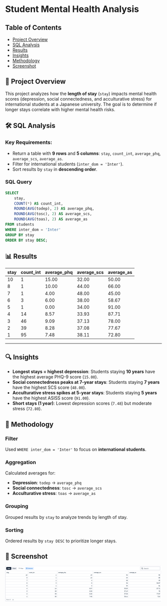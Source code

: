 # Student Mental Health Analysis

## Table of Contents
- [Project Overview](#-project-overview)
- [SQL Analysis](#️-sql-analysis)
- [Results](#-results)
- [Insights](#-insights)
- [Methodology](#-methodology)
- [Screenshot](#-screenshot)

## 📌 Project Overview
This project analyzes how the **length of stay** (`stay`) impacts mental health scores (depression, social connectedness, and acculturative stress) for international students at a Japanese university. The goal is to determine if longer stays correlate with higher mental health risks.

## 🛠️ SQL Analysis
### Key Requirements:
- Return a table with **9 rows** and **5 columns**: `stay`, `count_int`, `average_phq`, `average_scs`, `average_as`.
- Filter for international students (`inter_dom = 'Inter'`).
- Sort results by `stay` in **descending order**.

### SQL Query
```sql
SELECT 
    stay, 
    COUNT(*) AS count_int,
    ROUND(AVG(todep), 2) AS average_phq,
    ROUND(AVG(tosc), 2) AS average_scs,
    ROUND(AVG(toas), 2) AS average_as
FROM students
WHERE inter_dom = 'Inter'
GROUP BY stay
ORDER BY stay DESC;
```
## 📊 Results

| stay | count_int | average_phq | average_scs | average_as |
|------|-----------|-------------|-------------|------------|
| 10   | 1         | 15.00       | 32.00       | 50.00      |
| 8    | 1         | 10.00       | 44.00       | 66.00      |
| 7    | 1         | 4.00        | 48.00       | 45.00      |
| 6    | 3         | 6.00        | 38.00       | 58.67      |
| 5    | 1         | 0.00        | 34.00       | 91.00      |
| 4    | 14        | 8.57        | 33.93       | 87.71      |
| 3    | 46        | 9.09        | 37.13       | 78.00      |
| 2    | 39        | 8.28        | 37.08       | 77.67      |
| 1    | 95        | 7.48        | 38.11       | 72.80      |

---

## 🔍 Insights
- **Longest stays = highest depression**: Students staying **10 years** have the highest average PHQ-9 score (`15.00`).
- **Social connectedness peaks at 7-year stays**: Students staying **7 years** have the highest SCS score (`48.00`).
- **Acculturative stress spikes at 5-year stays**: Students staying **5 years** have the highest ASISS score (`91.00`).
- **Short stays (1 year)**: Lowest depression scores (`7.48`) but moderate stress (`72.80`).

## 🔧 Methodology

### Filter  
Used `WHERE inter_dom = 'Inter'` to focus on **international students**.

### Aggregation  
Calculated averages for:  
- **Depression**: `todep` → `average_phq`  
- **Social connectedness**: `tosc` → `average_scs`  
- **Acculturative stress**: `toas` → `average_as`  

### Grouping  
Grouped results by `stay` to analyze trends by length of stay.

### Sorting  
Ordered results by `stay DESC` to prioritize longer stays.

## 📸 Screenshot
![Query Results](images/results.PNG)
